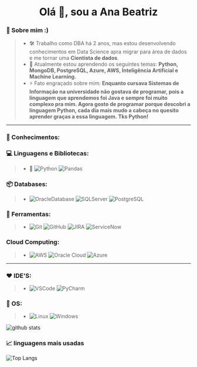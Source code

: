<h1 align="center">Olá 👋, sou a Ana Beatriz</h1>

### :girl: Sobre mim :)
> * 🛠️ Trabalho como DBA há 2 anos, mas estou desenvolvendo conhecimentos em Data Science apra migrar para área de dados e me tornar uma **Cientista de dados**.
> * 🌱 Atualmente estou aprendendo os seguintes temas: **Python, MongoDB, PostgreSQL, Azure, AWS, Inteligência Artificial e Machine Learning.**
> * ⚡ Fato engraçado sobre mim: **Enquanto cursava Sistemas de Informação na universidade não gostava de programar, pois a linguagem que aprendemos foi Java e sempre foi muito complexo pra mim. Agora gosto de programar porque descobri a linguagem Python, cada dia mais mudo a cabeça no quesito aprender graças a essa linguagem. Tks Python!**

-------------------------------------------------------

### :brain: Conhecimentos:

### :computer: Linguagens e Bibliotecas:
> * :snake: ![Python](https://img.shields.io/badge/-Python-181717?&logo=Python&logoColor=9cf) ![Pandas](https://img.shields.io/badge/-Pandas-181717?&logo=Pandas&logoColor=9cf)

### 📦 Databases:
> * ![OracleDatabase](https://img.shields.io/badge/-OracleDatabase-181717?&logo=OracleDatabase&logoColor=red) ![SQLServer](https://img.shields.io/badge/-SQLServer-181717?&logo=SQLServer&logoColor=blue) ![PostgreSQL](https://img.shields.io/badge/-PostgreSQL-181717?&logo=PostgreSQL&logoColor=blue)

### 🧰 Ferramentas:
> * ![Git](https://img.shields.io/badge/-Git-181717?&logo=git&logoColor=FFFFFF) ![GitHub](https://img.shields.io/badge/-GitHub-181717?&logo=GitHub&logoColor=FFFFFF) ![JIRA](https://img.shields.io/badge/-JIRA-181717?&logo=JIRA&logoColor=FFFFFF) ![ServiceNow](https://img.shields.io/badge/-ServiceNow-181717?&logo=ServiceNow&logoColor=FFFFFF)

### Cloud Computing:
> * ![AWS](https://img.shields.io/badge/-AWS-181717?&logo=AWS&logoColor=FFFFFF) ![Oracle Cloud](https://img.shields.io/badge/-OracleCloud-181717?&logo=OracleCloud&logoColor=#EC4D37) ![Azure](https://img.shields.io/badge/-Azure-181717?&logo=Azure&logoColor=FFFFFF)

---------------

### :heart: IDE'S:
> * ![VSCode](https://img.shields.io/badge/-VSCode-181717?&logo=Visual%20Studio%20Code&logoColor=FFFFFF) ![PyCharm](https://img.shields.io/badge/-PyCharm-181717?&logo=PyCharm&logoColor=FFFFFF)

### 🐧 OS:
> * ![Linux](https://img.shields.io/badge/-Linux-181717?&logo=Linux&logoColor=FFFFFF) ![Windows](https://img.shields.io/badge/-Windows-181717?&logo=Windows&logoColor=FFFFFF)

![github stats](https://github-readme-stats.vercel.app/api?username=anablima&show_icons=true&hide_border=true&theme=dracula&show_icons=true)

### 📈 linguagens mais usadas
![Top Langs](https://github-readme-stats.vercel.app/api/top-langs/?username=anablima&layout=hide_border=true&theme=dracula&show_icons=true&hide=HTML,CSS,JavaScript,Jupyter%20Notebook)

